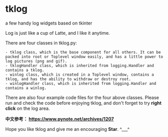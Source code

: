 # tklog
a few handy log widgets based on tkinter

Log is just like a cup of Latte, and I like it anytime.

There are four classes in tklog.py:

    - tklog class, which is the base component for all others. It can be
    packed into root or Toplevel window easily, and has a little power to
    log pictures (png and gif).
    - tklogHandler class, which is inherited from logging.Handler and
    contains a tklog.
    - winlog class, which is created in a Toplevel window, contains a
    tklog, and has the ability to withdraw or destroy root.
    - winlogHandler class, which is inherited from logging.Handler and
    contains a winlog.

There are also four example code files for the four above classes.
Please run and check the code before enjoying tklog, and don't forget to try
**right click** on the log area.

**中文参考： https://www.pynote.net/archives/1207**

Hope you like tklog and give me an encouraging **Star**. ^___^

